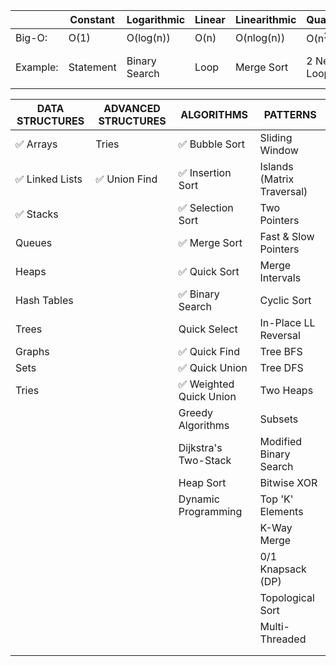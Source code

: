 |          | Constant  | Logarithmic   | Linear | Linearithmic | Quadratic        | Cubic            | Exponential       |
|----------|-----------|---------------|--------|--------------|------------------|------------------|-------------------|
| Big-O:   | O(1)      | O(log(n))     | O(n)   | O(nlog(n))   | O(n<sup>2</sup>) | O(n<sup>3</sup>) | O(2<sup>n</sup>)  |
| Example: | Statement | Binary Search | Loop   | Merge Sort   | 2 Nested Loop    | 3 Nested Loops   | Exhaustive Search |

| DATA STRUCTURES                 | ADVANCED STRUCTURES            | ALGORITHMS                              | PATTERNS                   |
|---------------------------------|--------------------------------|-----------------------------------------|----------------------------|
| :white_check_mark: Arrays       | Tries                          | :white_check_mark: Bubble Sort          | Sliding Window             |
| :white_check_mark: Linked Lists | :white_check_mark:  Union Find | :white_check_mark: Insertion Sort       | Islands (Matrix Traversal) |
| :white_check_mark: Stacks       |                                | :white_check_mark: Selection Sort       | Two Pointers               |
| Queues                          |                                | :white_check_mark: Merge Sort           | Fast & Slow Pointers       |
| Heaps                           |                                | :white_check_mark: Quick Sort           | Merge Intervals            |
| Hash Tables                     |                                | :white_check_mark: Binary Search        | Cyclic Sort                |
| Trees                           |                                | Quick Select                            | In-Place LL Reversal       |
| Graphs                          |                                | :white_check_mark: Quick Find           | Tree BFS                   |
| Sets                            |                                | :white_check_mark: Quick Union          | Tree DFS                   |
| Tries                           |                                | :white_check_mark: Weighted Quick Union | Two Heaps                  |
|                                 |                                | Greedy Algorithms                       | Subsets                    |
|                                 |                                | Dijkstra's Two-Stack                    | Modified Binary Search     |
|                                 |                                | Heap Sort                               | Bitwise XOR                |      
|                                 |                                | Dynamic Programming                     | Top 'K' Elements           |      
|                                 |                                |                                         | K-Way Merge                |      
|                                 |                                |                                         | 0/1 Knapsack (DP)          |      
|                                 |                                |                                         | Topological Sort           |      
|                                 |                                |                                         | Multi-Threaded             |
|                                 |                                |                                         |                            |
|                                 |                                |                                         |                            |